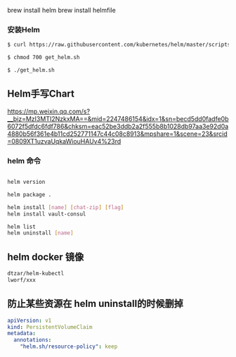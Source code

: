 
brew install helm
brew install helmfile

### 安装Helm

```bash
$ curl https://raw.githubusercontent.com/kubernetes/helm/master/scripts/get > get_helm.sh

$ chmod 700 get_helm.sh

$ ./get_helm.sh
```

## Helm手写Chart

https://mp.weixin.qq.com/s?__biz=MzI3MTI2NzkxMA==&mid=2247486154&idx=1&sn=becd5dd0fadfe0b6072f5dfdc6fdf786&chksm=eac52be3ddb2a2f555b8b1028db97aa3e92d0a4880b56f361e4b11cd252771147c44c08c8913&mpshare=1&scene=23&srcid=0809XT1uzvaUqkaWiouHAUv4%23rd



### helm 命令

```bash

helm version

helm package .

helm install [name] [chat-zip] [flag]
helm install vault-consul 

helm list
helm uninstall [name]
```



## helm docker 镜像

```bash
dtzar/helm-kubectl
lworf/xxx
```



## 防止某些资源在 helm uninstall的时候删掉

```yaml
apiVersion: v1
kind: PersistentVolumeClaim
metadata:
  annotations:
    "helm.sh/resource-policy": keep
```